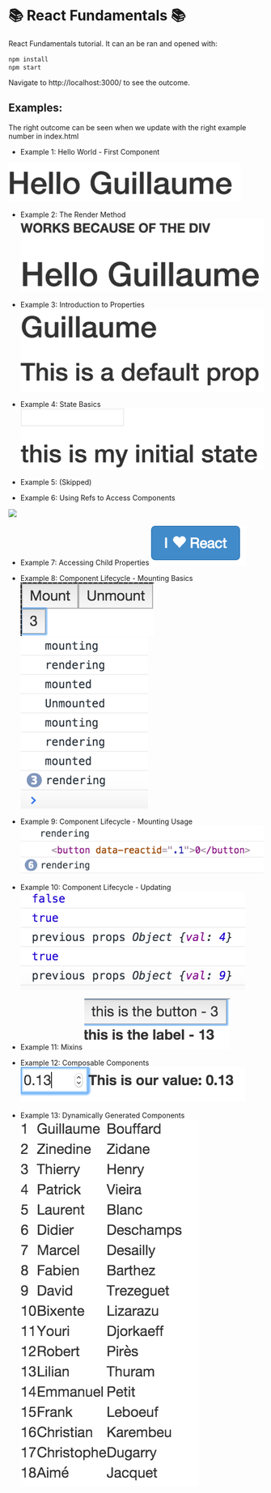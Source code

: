 :books: React Fundamentals :books: 
===

React Fundamentals tutorial.
It can an be ran and opened with:

```
npm install
npm start
```
Navigate to http://localhost:3000/ to see the outcome.

Examples:
----
The right outcome can be seen when we update with the right example number in index.html

- Example 1: Hello World - First Component
<img src="https://raw.githubusercontent.com/GBouffard/react-fundamentals/master/public/1.png" width="460">

- Example 2: The Render Method
![](public/2.png)

- Example 3: Introduction to Properties
![](public/3.png)

- Example 4: State Basics
![](public/4.png)

- Example 5: (Skipped)

- Example 6: Using Refs to Access Components
<img src="/GBouffard/react-fundamentals/blob/master/public/6.png" width="460">

- Example 7: Accessing Child Properties
![](public/7.png)

- Example 8: Component Lifecycle - Mounting Basics
![](public/8a.png)
![](public/8b.png)

- Example 9: Component Lifecycle - Mounting Usage
![](public/9.png)

- Example 10: Component Lifecycle - Updating
![](public/10.png)

- Example 11: Mixins
![](public/11.png)

- Example 12: Composable Components
![](public/12.png)

- Example 13: Dynamically Generated Components
![](public/13.png)
